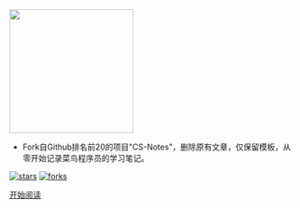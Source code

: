 <img width="220px" src="https://github-blog-2bcoder-1301192342.cos.ap-chengdu.myqcloud.com/icons/IceFloe_Rot_(circle).png">


- Fork自Github排名前20的项目"CS-Notes"，删除原有文章，仅保留模板，从零开始记录菜鸟程序员的学习笔记。

<!--<span id="busuanzi_container_site_pv">Site View : <span id="busuanzi_value_site_pv">-->

[![stars](https://badgen.net/github/stars/leeyaonan/2B-Coder?icon=github&color=4ab8a1)](https://github.com/leeyaonan/2B-Coder) [![forks](https://badgen.net/github/forks/leeyaonan/2B-Coder?icon=github&color=4ab8a1)](https://github.com/leeyaonan/2B-Coder)

[开始阅读](README.md)

